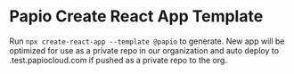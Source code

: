 # Papio Create React App Template

Run `npx create-react-app --template @papio` to generate. New
app will be optimized for use as a private repo in our
organization and auto deploy to <repo-name>.test.papiocloud.com
if pushed as a private repo to the org.

